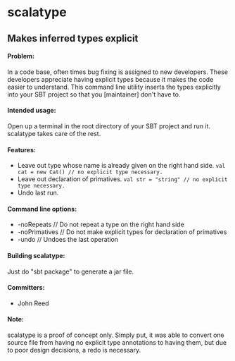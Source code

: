 # scalatype
## Makes inferred types explicit

#### Problem:

In a code base, often times bug fixing is assigned to new developers. These developers appreciate having explicit types because it makes the code easier to understand. This command line utility inserts the types explicitly into your SBT project so that you [maintainer] don't have to.

#### Intended usage:

Open up a terminal in the root directory of your SBT project and run it. scalatype takes care of the rest.

#### Features:

- Leave out type whose name is already given on the right hand side. `val cat = new Cat() // no explicit type necessary.`
- Leave out declaration of primatives. `val str = "string" // no explicit type necessary.`
- Undo last run.

#### Command line options:

- -noRepeats // Do not repeat a type on the right hand side
- -noPrimatives // Do not make explicit types for declaration of primatives
- -undo // Undoes the last operation

#### Building scalatype:

Just do "sbt package" to generate a jar file.

#### Committers:

- John Reed

#### Note:

scalatype is a proof of concept only. Simply put, it was able to convert one source file from having no explicit type annotations to having them, but due to poor design decisions, a redo is necessary.
